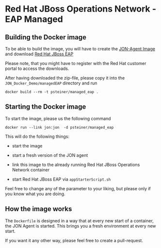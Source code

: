 Red Hat JBoss Operations Network - EAP Managed	
==============================================

Building the Docker image
-------------------------

To be able to build the image, you will have to create the [JON-Agent Image](https://github.com/PatrickSteiner/JON_Docker_Demo/tree/master/JON_Agent) and download [Red Hat JBoss EAP](http://www.jboss.org/download-manager/file/jboss-eap-6.1.0.GA.zip) 

Please note, that you might have to register with the Red Hat customer portal to access the downloads.

After having downloaded the zip-file, please copy it into the `JON_Docker_Demo/managedEAP` directory and run
```
docker build --rm -t psteiner/managed_eap .
```

Starting the Docker image
-------------------------

To start the image, please us the following command
```
docker run --link jon:jon  -d psteiner/managed_eap
```

This will do the following things:

 * start the image

 * start a fresh version of the JON agent

 * link this image to the already running Red Hat JBoss Operations Network container

 * start Red Hat JBoss EAP via `appStarterScript.sh`

Feel free to change any of the parameter to your liking, but please only if you know what
you are doing.

How the image works
-------------------
 
The `Dockerfile` is designed in a way that at every new start of a container, the JON Agent is started.
This brings you a fresh environment at every new start.

If you want it any other way, please feel free to create a pull-request.

